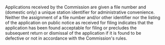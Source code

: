 Applications received by the Commission are given a file number and (domestic only) a unique station identifier for administrative convenience. Neither the assignment of a file number and/or other identifier nor the listing of the application on public notice as received for filing indicates that the application has been found acceptable for filing or precludes the subsequent return or dismissal of the application if it is found to be defective or not in accordance with the Commission's rules.

